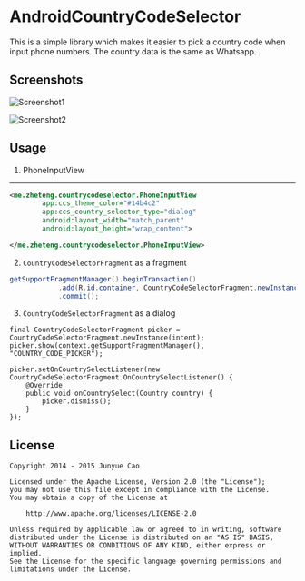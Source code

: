 AndroidCountryCodeSelector
===============

This is a simple library which makes it easier to pick a country code when input phone numbers. The country data is the same as Whatsapp.

## Screenshots

![Screenshot1](https://github.com/junyuecao/AndroidCountryCodeSelector/blob/master/screenshots/screenshot1.png?raw=true)

![Screenshot2](https://github.com/junyuecao/AndroidCountryCodeSelector/blob/master/screenshots/screenshot2.png?raw=true)

## Usage

1. PhoneInputView

-----
```xml
<me.zheteng.countrycodeselector.PhoneInputView
        app:ccs_theme_color="#14b4c2"
        app:ccs_country_selector_type="dialog"
        android:layout_width="match_parent"
        android:layout_height="wrap_content">

</me.zheteng.countrycodeselector.PhoneInputView>
```


2. `CountryCodeSelectorFragment` as a fragment

```Java
getSupportFragmentManager().beginTransaction()
            .add(R.id.container, CountryCodeSelectorFragment.newInstance(getIntent()))
            .commit();
```


3. `CountryCodeSelectorFragment` as a dialog

```
final CountryCodeSelectorFragment picker = CountryCodeSelectorFragment.newInstance(intent);
picker.show(context.getSupportFragmentManager(), "COUNTRY_CODE_PICKER");

picker.setOnCountrySelectListener(new CountryCodeSelectorFragment.OnCountrySelectListener() {
    @Override
    public void onCountrySelect(Country country) {
        picker.dismiss();
    }
});
```


License
-------

    Copyright 2014 - 2015 Junyue Cao

    Licensed under the Apache License, Version 2.0 (the "License");
    you may not use this file except in compliance with the License.
    You may obtain a copy of the License at

        http://www.apache.org/licenses/LICENSE-2.0

    Unless required by applicable law or agreed to in writing, software
    distributed under the License is distributed on an "AS IS" BASIS,
    WITHOUT WARRANTIES OR CONDITIONS OF ANY KIND, either express or implied.
    See the License for the specific language governing permissions and
    limitations under the License.
